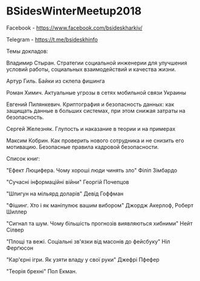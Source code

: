 # BSidesWinterMeetup2018
Facebook - https://www.facebook.com/bsideskharkiv/

Telegram - https://t.me/bsideskhinfo

Темы докладов:

Владимир Стыран. Стратегии социальной инженерии для улучшения условий работы, социальных взаимодействий и качества жизни.

Артур Гиль. Байки из склепа фишинга

Роман Химич. Актуальные угрозы в сетях мобильной связи Украины

Евгений Пилянкевич. Криптография и безопасность данных: как защищать данные в больших системах, при этом снижая затраты на безопасность.

Сергей Железняк. Глупость и наказание в теории и на примерах 

Максим Кобрин. Как проверить нового сотрудника и не снизить его мотивацию. Безопасные правила кадровой безопасности.

Список книг:

"Ефект Люцифера. Чому хороші люди чинять зло" Філіп Зімбардо 

"Сучасні інформаційні війни" Георгій Почепцов

"Шпигун на мільярд доларів" Девід Гоффман

"Фішинг. Хто і як маніпулює вашим вибором" Джордж Акерлоф, Роберт Шиллер

"Сигнал та шум. Чому більшість прогнозів виявляються хибними" Нейт Сілвер

"Площі та вежі. Соціальні зв'язки від масонів до фейсбуку" Ніл Ферґюсон

"Кар'єрні ігри. Як узяти владу у свої руки" Джефрі Пфефер

"Теорія брехні" Пол Екман.

